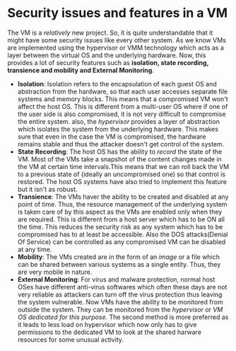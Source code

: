# Security issues and features in a VM

The VM is a *relatively* new project. So, it is quite understandable that it might have some security issues like every other system. As we know VMs are implemented using the hypervisor or VMM technology which acts as a layer between the virtual OS and the underlying hardware. Now, this provides a lot of security features such as **isolation, state recording, transience and mobility and External Monitoring**.
- **Isolation**: Isolation refers to the encapsulation of each guest OS and abstraction from the hardware, so that each user accesses separate file systems and memory blocks. This means that a compromised VM won't affect the host OS. This is different from a multi-user OS where if one of the user side is also compromised, it is not very difficult to compromise the entire system. also, the *hypervisor* provides a layer of abstraction which isolates the system from the underlying hardware. This makes sure that even in the case the VM is compromised, the hardware remains stable and thus the attacker doesn't get control of the system.
- **State Recording**: The host OS has the ability to *record* the state of the VM. Most of the VMs take a snapshot of the content changes made in the VM at certain time intervals.This means that we can roll back the VM to a previous state of (ideally an uncompromised one) so that control is restored. The host OS systems have also tried to implement this feature but it isn't as robust.
- **Transience**: The VMs haver the ability to be created and disabled at any point of time. Thus, the resource management of the underlying system is taken care of by this aspect as the VMs are enabled only when they are required. This is different from a host server which has to be ON all the time. This reduces the security risk as any system which has to be compromised has to at least be accessible. Also the DOS attacks(Denial Of Service) can be controlled as any compromised VM can be disabled at any time.
- **Mobility**: The VMs created are in the form of an *image* or a file which can be shared between various systems as a single entity. Thus, they are very mobile in nature.
- **External Monitoring**: For virus and malware protection, normal host OSes have different anti-virus softwares which often these days are not very reliable as attackers can turn off the virus protection thus leaving the system vulnerable. Now VMs have the ability to be monitored from outside the system. They can be monitored from the *hypervisor* or *VM OS dedicated for this purpose.* The second method is more preferred as it leads to less load on hypervisor which now only has to give permissions to the dedicated VM to look at the shared harware resources for some unusual activity.
